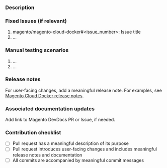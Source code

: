 <!---
    Thank you for contributing to Magento.
    To help us process this pull request we recommend that you add the following information:
     - Summary of the pull request,
     - Issue(s) related to the changes made,
     - Manual testing scenarios,
-->

<!--- Please provide a general summary of the Pull Request in the Title above -->

### Description
<!---
    Please provide a description of the changes proposed in the pull request.
    Letting us know what has changed and why it needed changing will help us validate this pull request.
-->

### Fixed Issues (if relevant)
<!---
    If relevant, please provide a list of fixed issues in the format magento/magento-cloud-docker#<issue_number>.
    There could be 1 or more issues linked here and it will help us find some more information about the reasoning behind this change.
-->
1. magento/magento-cloud-docker#<issue_number>: Issue title
2. ...

### Manual testing scenarios
<!---
    Please provide a set of unambiguous steps to test the proposed code change.
    Giving us manual testing scenarios will help with the processing and validation process.
-->
1. ...
2. ...

### Release notes

For user-facing changes, add a meaningful release note. For examples, see [Magento Cloud Docker release notes](https://devdocs.magento.com/cloud/release-notes/mcd-release-notes.html).

### Associated documentation updates
<!--
 If your proposed update requires user documentation, submit a PR to the Magento DevDocs repository. For extensive updates requiring assistance, submit an issue to DevDocs. See https://github.com/magento/devdocs/blob/master/.github/CONTRIBUTING.md.
 -->
Add link to Magento DevDocs PR or Issue, if needed.

### Contribution checklist
 - [ ] Pull request has a meaningful description of its purpose
 - [ ] Pull request introduces user-facing changes and includes meaningful release notes and documentation
 - [ ] All commits are accompanied by meaningful commit messages
